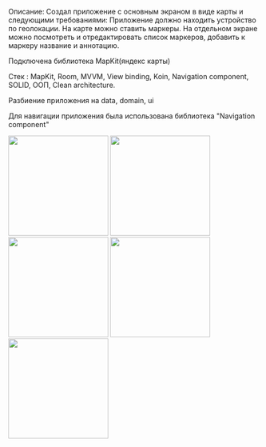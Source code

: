 Описание: Создал приложение с основным экраном в виде карты и следующими требованиями: Приложение должно находить устройство по геолокации. На карте можно ставить маркеры. На отдельном экране можно посмотреть и отредактировать список маркеров, добавить к маркеру название и аннотацию.

Подключена библиотека MapKit(яндекс карты)

Стек : MapKit, Room, MVVM, View binding, Koin, Navigation component, SOLID, OOП, Clean architecture.

Разбиение приложения на data, domain, ui

Для навигации приложения была использована библиотека "Navigation component"

<img src=![1](https://github.com/danilka2274/Map/assets/131926244/4d1738b4-3c05-431b-892b-3f3b02a039fb) width="200" height="200">

<img src=![2](https://github.com/danilka2274/Map/assets/131926244/da061797-7d09-4c22-a74b-064bc80a3b7e) width="200" height="200">

<img src=![3](https://github.com/danilka2274/Map/assets/131926244/a165efdc-e909-4f71-ab45-8820270236c3) width="200" height="200">

<img src=![4](https://github.com/danilka2274/Map/assets/131926244/f77d2978-53b8-4629-9633-70598ccfb05c) width="200" height="200">

<img src=![5](https://github.com/danilka2274/Map/assets/131926244/ab2f9f5a-b20d-4469-ae9f-81c6637474b4) width="200" height="200">

